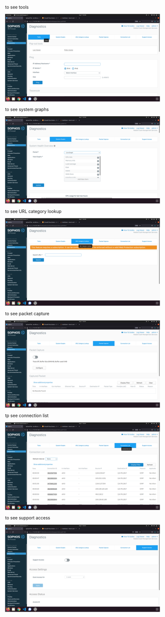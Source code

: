 to see tools

![](_1.png)

to see system graphs

![](_2.png)

to see URL category lookup

![](_3.png)

to see packet capture

![](_4.png)

tp see connection list

![](_5.png)

to see support access

![](_6.png)
